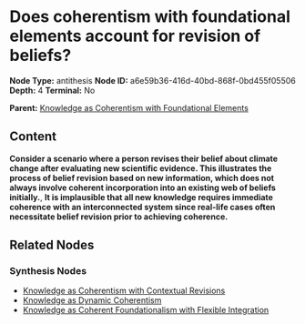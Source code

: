 # Does coherentism with foundational elements account for revision of beliefs?

**Node Type:** antithesis
**Node ID:** a6e59b36-416d-40bd-868f-0bd455f05506
**Depth:** 4
**Terminal:** No

**Parent:** [Knowledge as Coherentism with Foundational Elements](knowledge-as-coherentism-with-foundational-elements-synthesis-30b691d2-1e76-4047-ba27-ac51501d50dd.md)

## Content

**Consider a scenario where a person revises their belief about climate change after evaluating new scientific evidence. This illustrates the process of belief revision based on new information, which does not always involve coherent incorporation into an existing web of beliefs initially.**, **It is implausible that all new knowledge requires immediate coherence with an interconnected system since real-life cases often necessitate belief revision prior to achieving coherence.**

## Related Nodes

### Synthesis Nodes

- [Knowledge as Coherentism with Contextual Revisions](knowledge-as-coherentism-with-contextual-revisions-synthesis-91defed9-d7d5-4914-8aac-c3018d115d74.md)
- [Knowledge as Dynamic Coherentism](knowledge-as-dynamic-coherentism-synthesis-c12f7921-0bc9-4486-ba10-339981e0cfeb.md)
- [Knowledge as Coherent Foundationalism with Flexible Integration](knowledge-as-coherent-foundationalism-with-flexible-integration-synthesis-2809fac9-8119-4a91-b973-543ee7e5392f.md)
